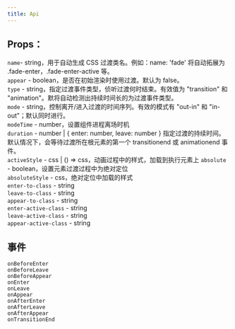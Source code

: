 ```yaml
---
title: Api
---
```


## Props：

<code>name</code>- string，用于自动生成 CSS 过渡类名。例如：name: 'fade' 将自动拓展为 .fade-enter，.fade-enter-active 等。<br />
<code>appear</code> - boolean，是否在初始渲染时使用过渡。默认为 false。<br />
<code>type</code> - string，指定过渡事件类型，侦听过渡何时结束。有效值为 "transition" 和 "animation"。默将自动检测出持续时间长的为过渡事件类型。<br />
<code>mode</code> - string，控制离开/进入过渡的时间序列。有效的模式有 "out-in" 和 "in-out"；默认同时进行。<br />
<code>modeTime</code> - number，设置组件进程离场时机<br />
<code>duration</code> - number | { enter: number, leave: number } 指定过渡的持续时间。默认情况下，会等待过渡所在根元素的第一个 transitionend 或 animationend 事件。<br />
<code>activeStyle</code> - css | () => css，动画过程中的样式，加载到执行元素上
<code>absolute</code> - boolean，设置元素过渡过程中为绝对定位<br />
<code>absoluteStyle</code> - css，绝对定位中加载的样式<br />
<code>enter-to-class</code> - string<br />
<code>leave-to-class</code> - string<br />
<code>appear-to-class</code> - string<br />
<code>enter-active-class</code> - string<br />
<code>leave-active-class</code> - string<br />
<code>appear-active-class</code> - string<br />

## 事件

<code>onBeforeEnter</code><br />
<code>onBeforeLeave</code><br />
<code>onBeforeAppear</code><br />
<code>onEnter</code><br />
<code>onLeave</code><br />
<code>onAppear</code><br />
<code>onAfterEnter</code><br />
<code>onAfterLeave</code><br />
<code>onAfterAppear</code><br />
<code>onTransitionEnd</code><br />
